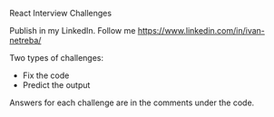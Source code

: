 React Interview Challenges

Publish in my LinkedIn. Follow me https://www.linkedin.com/in/ivan-netreba/

Two types of challenges:

- Fix the code
- Predict the output

Answers for each challenge are in the comments under the code.
